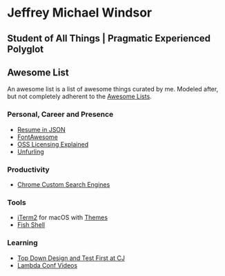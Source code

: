 
# Jeffrey Michael Windsor
## Student of All Things | Pragmatic Experienced Polyglot</div>

<div class="icons-social">
 <a target="_blank" href="https://github.com/jeffwindsor?tab=repositories"><i class="fab fa-github"></i></a>
 <a target="_blank" href="https://stackoverflow.com/story/jeffwindsor"><i class="fab fa-stack-overflow"></i></a>
 <a target="_blank" href="https://www.hackerrank.com/jeff_windsor"><i class="fab fa-hackerrank"></i></a>
 <!-- <a target="_self" href="accomplishments.html"><i class="fas fa-award"></i></a> -->
 <a target="_blank" href="https://twitter.com/jeffwindsor"><i class="fab fa-twitter"></i></a>
 <a target="_blank" href="https://facebook.com/jeffwindsor1"><i class="fab fa-facebook"></i></a>
 <a target="_blank" href="https://www.linkedin.com/in/jeffwindsor"><i class="fab fa-linkedin"></i></a>
<div>
 
## Awesome List
An awesome list is a list of awesome things curated by me.  Modeled after, but not completely adherent to the [Awesome Lists](https://github.com/topics/awesome).

### Personal, Career and Presence

  * [Resume in JSON](https://jsonresume.org/getting-started)
  * [FontAwesome](https://fontawesome.com)
  * [OSS Licensing Explained](https://choosealicense.com)
  * [Unfurling](https://medium.com/slack-developer-blog/everything-you-ever-wanted-to-know-about-unfurling-but-were-afraid-to-ask-or-how-to-make-your-e64b4bb9254)
  
### Productivity

* [Chrome Custom Search Engines]( https://github.com/daturkel/custom-search-engines)

### Tools

  * [iTerm2](https://iterm2.com) for macOS with [Themes](https://github.com/mbadolato/iTerm2-Color-Schemes)
  * [Fish Shell](https://fishshell.com/docs/current/index.html)

### Learning

* [Top Down Design and Test First at CJ](https://www.youtube.com/channel/UC2OoWaGVtOgOM4he75rFuWg/videos)
* [Lambda Conf Videos](https://www.youtube.com/channel/UCEtohQeDqMSebi2yvLMUItg)
